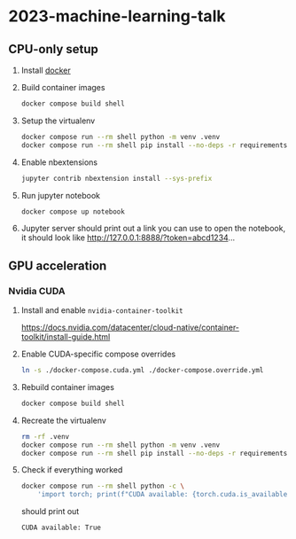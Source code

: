 # 2023-machine-learning-talk

## CPU-only setup

1. Install [docker](https://docs.docker.com/engine/install/)
2. Build container images

   ```sh
   docker compose build shell
   ```

3. Setup the virtualenv

   ```sh
   docker compose run --rm shell python -m venv .venv
   docker compose run --rm shell pip install --no-deps -r requirements.cpu.txt
   ```

4. Enable nbextensions

   ```sh
   jupyter contrib nbextension install --sys-prefix
   ```

5. Run jupyter notebook

   ```sh
   docker compose up notebook
   ```
6. Jupyter server should print out a link you can use to open the notebook, it should look like http://127.0.0.1:8888/?token=abcd1234...

## GPU acceleration

### Nvidia CUDA

1. Install and enable `nvidia-container-toolkit`

   https://docs.nvidia.com/datacenter/cloud-native/container-toolkit/install-guide.html

2. Enable CUDA-specific compose overrides

    ```sh
    ln -s ./docker-compose.cuda.yml ./docker-compose.override.yml
    ```

3. Rebuild container images

    ```sh
    docker compose build shell
    ```

4. Recreate the virtualenv

    ```sh
    rm -rf .venv
    docker compose run --rm shell python -m venv .venv
    docker compose run --rm shell pip install --no-deps -r requirements.cuda.txt
    ```

5. Check if everything worked

    ```sh
    docker compose run --rm shell python -c \
        'import torch; print(f"CUDA available: {torch.cuda.is_available()}")'
    ```

    should print out

    ```
    CUDA available: True
    ```
